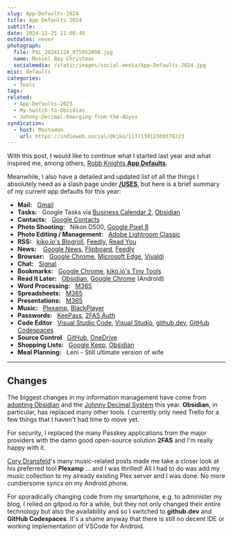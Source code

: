 ```yaml
---
slug: App-Defaults-2024
title: App Defaults 2024
subtitle:
date: 2024-12-25 11:08:49
outdates: never
photograph:
  file: PXL_20241224_075952090.jpg
  name: Mossel Bay Christmas
  socialmedia: /static/images/social-media/App-Defaults-2024.jpg
misc: defaults
categories:
  - Tools
tags:
related:
  - App-Defaults-2023
  - My-Switch-to-Obsidian
  - Johnny-Decimal-Emerging-from-the-Abyss
syndication:
  - host: Mastodon
    url: https://indieweb.social/@kiko/113713012309378223
---
```


With this post, I would like to continue what I started last year and what inspired me, among others, [Robb Knights **App Defaults**](https://defaults.rknight.me/).

Meanwhile, I also have a detailed and updated list of all the things I absolutely need as a slash page under [**/USES**](/uses), but here is a brief summary of my current app defaults for this year:

<!-- more -->

- **Mail:**&nbsp;&nbsp;&nbsp;[Gmail](https://gmail.com)
- **Tasks:**&nbsp;&nbsp;&nbsp;Google Tasks via [Business Calendar 2](https://www.appgenix-software.com/), [Obsidian](https://obsidian.md)
- **Contacts:**&nbsp;&nbsp;&nbsp;[Google Contacts](https://contacts.google.com/)
- **Photo Shooting:**&nbsp;&nbsp;&nbsp;Nikon D500, [Google Pixel 8](https://store.google.com/product/pixel_8)
- **Photo Editing / Management:**&nbsp;&nbsp;&nbsp;[Adobe Lightroom Classic](https://www.adobe.com/products/photoshop-lightroom-classic.html)
- **RSS:**&nbsp;&nbsp;&nbsp;[kiko.io's Blogroll](/blogroll), [Feedly](https://feedly.com/), [Read You](/post/Read-You-Feed-Reader-for-Android/)
- **News:** &nbsp;&nbsp;&nbsp;[Google News](https://news.google.com/), [Flipboard](https://flipboard.com/), [Feedly](https://feedly.com/)
- **Browser:**&nbsp;&nbsp;&nbsp;[Google Chrome](https://www.google.com/intl/en/chrome/), [Microsoft Edge](https://www.microsoft.com/edge), [Vivaldi](https://vivaldi.com/)
- **Chat:**&nbsp;&nbsp;&nbsp;[Signal](https://signal.org/)
- **Bookmarks:**&nbsp;&nbsp;&nbsp;[Google Chrome](https://www.google.com/intl/en/chrome/), [kiko.io's Tiny Tools](/collections/tiny-tools/)
- **Read It Later:**&nbsp;&nbsp;&nbsp;[Obsidian](https://obsidian.md), [Google Chrome](https://www.google.com/intl/en/chrome/) (Android)
- **Word Processing:**&nbsp;&nbsp;&nbsp;[M365](https://www.microsoft.com/microsoft-365)
- **Spreadsheets:**&nbsp;&nbsp;&nbsp;[M365](https://www.microsoft.com/microsoft-365)
- **Presentations:**&nbsp;&nbsp;&nbsp;[M365](https://www.microsoft.com/microsoft-365)
- **Music:**&nbsp;&nbsp;&nbsp;[Plexamp](https://www.plex.tv/plexamp/), [BlackPlayer](https://play.google.com/store/apps/details?id=com.musicplayer.blackplayerfree&hl=de&gl=US)
- **Passwords:**&nbsp;&nbsp;&nbsp;[KeePass](https://keepass.info/), [2FAS Auth](https://2fas.com/)
- **Code Editor**&nbsp;&nbsp;&nbsp;[Visual Studio Code](https://code.visualstudio.com/), [Visual Studio](https://visualstudio.microsoft.com/), [github.dev](https://github.dev), [GitHub Codespaces](https://github.com/features/codespaces)
- **Source Control**&nbsp;&nbsp;&nbsp;[GitHub](https://github.com), [OneDrive](https://www.microsoft.com/en/microsoft-365/onedrive/online-cloud-storage)
- **Shopping Lists:**&nbsp;&nbsp;&nbsp;[Google Keep](https://keep.google.com/), [Obsidian](https://obsidian.md)
- **Meal Planning:**&nbsp;&nbsp;&nbsp;Leni - Still ultimate version of wife

---

## Changes

The biggest changes in my information management have come from [adopting Obsidian](/post/My-Switch-to-Obsidian) and the [Johnny Decimal System](/post/Johnny-Decimal-Emerging-from-the-Abyss) this year. **Obsidian**, in particular, has replaced many other tools. I currently only need Trello for a few things that I haven't had time to move yet.

For security, I replaced the many Passkey applications from the major providers with the damn good open-source solution **2FAS** and I'm really happy with it.

[Cory Dransfeld](https://coryd.dev/)'s many music-related posts made me take a closer look at his preferred tool **Plexamp** ... and I was thrilled! All I had to do was add my music collection to my already existing Plex server and I was done. No more cumbersome syncs on my Android phone.

For sporadically changing code from my smartphone, e.g. to administer my blog, I relied on gitpod.io for a while, but they not only changed their entire technology but also the availability and so I switched to **github.dev** and **GitHub Codespaces**. It's a shame anyway that there is still no decent IDE or working implementation of VSCode for Android.

